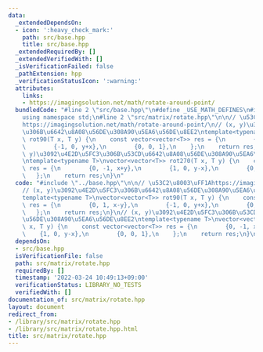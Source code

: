 ```yaml
---
data:
  _extendedDependsOn:
  - icon: ':heavy_check_mark:'
    path: src/base.hpp
    title: src/base.hpp
  _extendedRequiredBy: []
  _extendedVerifiedWith: []
  _isVerificationFailed: false
  _pathExtension: hpp
  _verificationStatusIcon: ':warning:'
  attributes:
    links:
    - https://imagingsolution.net/math/rotate-around-point/
  bundledCode: "#line 2 \"src/base.hpp\"\n#define _USE_MATH_DEFINES\n#include <bits/stdc++.h>\n\
    using namespace std;\n#line 2 \"src/matrix/rotate.hpp\"\n\n// \u53C2\u8003\uFF1A\
    https://imagingsolution.net/math/rotate-around-point/\n// (x, y)\u3092\u4E2D\u5FC3\
    \u306B\u6642\u8A08\u56DE\u308A90\u5EA6\u56DE\u8EE2\ntemplate<typename T>\nvector<vector<T>>\
    \ rot90(T x, T y) {\n    const vector<vector<T>> res = {\n        {0, 1, x-y},\n\
    \        {-1, 0, y+x},\n        {0, 0, 1},\n    };\n    return res;\n}\n// (x,\
    \ y)\u3092\u4E2D\u5FC3\u306B\u53CD\u6642\u8A08\u56DE\u308A90\u5EA6\u56DE\u8EE2\
    \ntemplate<typename T>\nvector<vector<T>> rot270(T x, T y) {\n    const vector<vector<T>>\
    \ res = {\n        {0, -1, x+y},\n        {1, 0, y-x},\n        {0, 0, 1},\n \
    \   };\n    return res;\n}\n"
  code: "#include \"../base.hpp\"\n\n// \u53C2\u8003\uFF1Ahttps://imagingsolution.net/math/rotate-around-point/\n\
    // (x, y)\u3092\u4E2D\u5FC3\u306B\u6642\u8A08\u56DE\u308A90\u5EA6\u56DE\u8EE2\n\
    template<typename T>\nvector<vector<T>> rot90(T x, T y) {\n    const vector<vector<T>>\
    \ res = {\n        {0, 1, x-y},\n        {-1, 0, y+x},\n        {0, 0, 1},\n \
    \   };\n    return res;\n}\n// (x, y)\u3092\u4E2D\u5FC3\u306B\u53CD\u6642\u8A08\
    \u56DE\u308A90\u5EA6\u56DE\u8EE2\ntemplate<typename T>\nvector<vector<T>> rot270(T\
    \ x, T y) {\n    const vector<vector<T>> res = {\n        {0, -1, x+y},\n    \
    \    {1, 0, y-x},\n        {0, 0, 1},\n    };\n    return res;\n}\n"
  dependsOn:
  - src/base.hpp
  isVerificationFile: false
  path: src/matrix/rotate.hpp
  requiredBy: []
  timestamp: '2022-03-24 10:49:13+09:00'
  verificationStatus: LIBRARY_NO_TESTS
  verifiedWith: []
documentation_of: src/matrix/rotate.hpp
layout: document
redirect_from:
- /library/src/matrix/rotate.hpp
- /library/src/matrix/rotate.hpp.html
title: src/matrix/rotate.hpp
---
```

